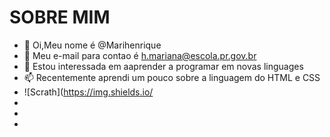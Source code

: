 # SOBRE MIM
- 👋 Oi,Meu nome é @Marihenrique
- 👀 Meu e-mail para contao é h.mariana@escola.pr.gov.br
- 🌱 Estou interessada em aaprender a programar em novas linguages
- 📫 Recentemente aprendi um pouco sobre a linguagem do HTML e CSS 
- ![Scrath](https://img.shields.io/
-
- 
-
